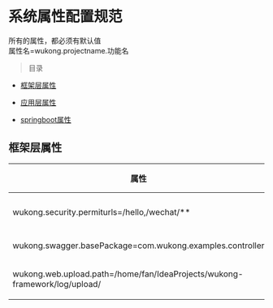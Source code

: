 # 系统属性配置规范


所有的属性，都必须有默认值<br>
属性名=wukong.projectname.功能名

> 目录

* [框架层属性](#框架层属性)

* [应用层属性](#应用层属性)

* [springboot属性]()



## 框架层属性

属性 | 默认值 |   引用模块 |  说明 | 
--------- | --------| --------| --------|
wukong.security.permiturls=/hello,/wechat/**  | 空字符串 | security模块  | 配置不受权限控制的url  | 
wukong.swagger.basePackage=com.wukong.examples.controller  | com.wukong.*.controller  | core模块   |  swagger2扫描的包  | 
wukong.web.upload.path=/home/fan/IdeaProjects/wukong-framework/log/upload/| upload/ | 业务模块  | 文件上传与下载路径  |